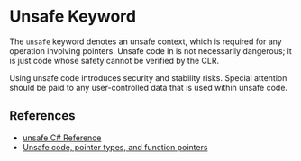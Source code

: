# Unsafe Keyword

The `unsafe` keyword denotes an unsafe context, which is required for any
operation involving pointers. Unsafe code in is not necessarily dangerous; it is
just code whose safety cannot be verified by the CLR.

Using unsafe code introduces security and stability risks. Special attention
should be paid to any user-controlled data that is used within unsafe code.

## References

-   [unsafe C# Reference](https://learn.microsoft.com/en-us/dotnet/csharp/language-reference/keywords/unsafe)
-   [Unsafe code, pointer types, and function pointers](https://learn.microsoft.com/en-us/dotnet/csharp/language-reference/unsafe-code)
